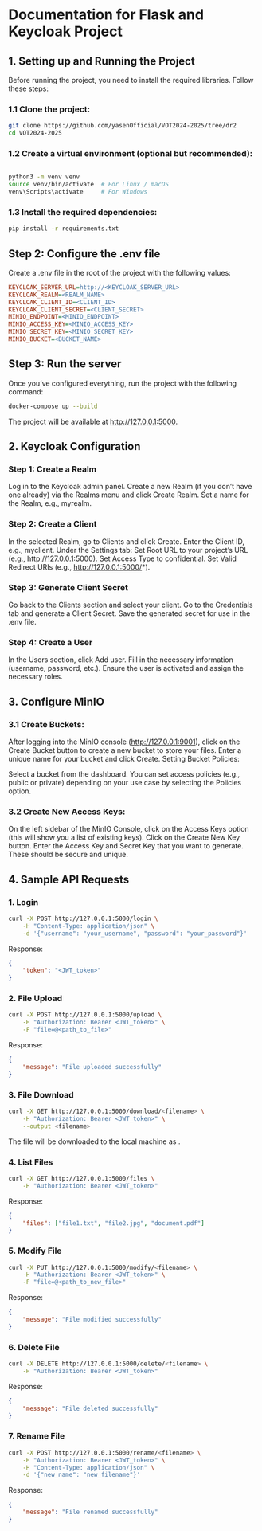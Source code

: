 # Documentation for Flask and Keycloak Project

## 1. Setting up and Running the Project

Before running the project, you need to install the required libraries. Follow these steps:

### 1.1 Clone the project:

```bash
git clone https://github.com/yasenOfficial/VOT2024-2025/tree/dr2
cd VOT2024-2025
```

### 1.2 Create a virtual environment (optional but recommended):

```bash

python3 -m venv venv
source venv/bin/activate  # For Linux / macOS
venv\Scripts\activate     # For Windows
```
### 1.3 Install the required dependencies:

```bash
pip install -r requirements.txt
```

## Step 2: Configure the .env file
Create a .env file in the root of the project with the following values:

```ini
KEYCLOAK_SERVER_URL=http://<KEYCLOAK_SERVER_URL>
KEYCLOAK_REALM=<REALM_NAME>
KEYCLOAK_CLIENT_ID=<CLIENT_ID>
KEYCLOAK_CLIENT_SECRET=<CLIENT_SECRET>
MINIO_ENDPOINT=<MINIO_ENDPOINT>
MINIO_ACCESS_KEY=<MINIO_ACCESS_KEY>
MINIO_SECRET_KEY=<MINIO_SECRET_KEY>
MINIO_BUCKET=<BUCKET_NAME>
```

## Step 3: Run the server
Once you’ve configured everything, run the project with the following command:

```bash
docker-compose up --build
```

The project will be available at http://127.0.0.1:5000.

## 2. Keycloak Configuration
### Step 1: Create a Realm
Log in to the Keycloak admin panel.
Create a new Realm (if you don’t have one already) via the Realms menu and click Create Realm.
Set a name for the Realm, e.g., myrealm.
### Step 2: Create a Client
In the selected Realm, go to Clients and click Create.
Enter the Client ID, e.g., myclient.
Under the Settings tab:
Set Root URL to your project’s URL (e.g., http://127.0.0.1:5000).
Set Access Type to confidential.
Set Valid Redirect URIs (e.g., http://127.0.0.1:5000/*).
### Step 3: Generate Client Secret
Go back to the Clients section and select your client.
Go to the Credentials tab and generate a Client Secret.
Save the generated secret for use in the .env file.
### Step 4: Create a User
In the Users section, click Add user.
Fill in the necessary information (username, password, etc.).
Ensure the user is activated and assign the necessary roles.

## 3. Configure MinIO

### 3.1 Create Buckets:

After logging into the MinIO console (http://127.0.0.1:9001), click on the Create Bucket button to create a new bucket to store your files.
Enter a unique name for your bucket and click Create.
Setting Bucket Policies:

Select a bucket from the dashboard.
You can set access policies (e.g., public or private) depending on your use case by selecting the Policies option.

### 3.2 Create New Access Keys:

On the left sidebar of the MinIO Console, click on the Access Keys option (this will show you a list of existing keys).
Click on the Create New Key button.
Enter the Access Key and Secret Key that you want to generate. These should be secure and unique.

## 4. Sample API Requests

### 1. Login
```bash
curl -X POST http://127.0.0.1:5000/login \
    -H "Content-Type: application/json" \
    -d '{"username": "your_username", "password": "your_password"}'
```
Response:

```json
{
    "token": "<JWT_token>"
}
```

### 2. File Upload

```bash
curl -X POST http://127.0.0.1:5000/upload \
    -H "Authorization: Bearer <JWT_token>" \
    -F "file=@<path_to_file>"
```

Response:

```json
{
    "message": "File uploaded successfully"
}
```

### 3. File Download

```bash
curl -X GET http://127.0.0.1:5000/download/<filename> \
    -H "Authorization: Bearer <JWT_token>" \
    --output <filename>
```
The file will be downloaded to the local machine as <filename>.

### 4. List Files

```bash
curl -X GET http://127.0.0.1:5000/files \
    -H "Authorization: Bearer <JWT_token>"
```
Response:

```json
{
    "files": ["file1.txt", "file2.jpg", "document.pdf"]
}
```

### 5. Modify File
```bash
curl -X PUT http://127.0.0.1:5000/modify/<filename> \
    -H "Authorization: Bearer <JWT_token>" \
    -F "file=@<path_to_new_file>"
```
Response:

```json
{
    "message": "File modified successfully"
}
```

### 6. Delete File


```bash
curl -X DELETE http://127.0.0.1:5000/delete/<filename> \
    -H "Authorization: Bearer <JWT_token>"
```
Response:

```json
{
    "message": "File deleted successfully"
}
```

### 7. Rename File

```bash
curl -X POST http://127.0.0.1:5000/rename/<filename> \
    -H "Authorization: Bearer <JWT_token>" \
    -H "Content-Type: application/json" \
    -d '{"new_name": "new_filename"}'
```

Response:

```json
{
    "message": "File renamed successfully"
}
```
